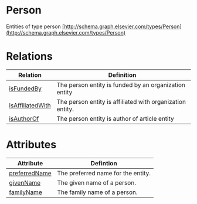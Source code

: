  
Person
======

Entities of type person [http://schema.graph.elsevier.com/types/Person](http://schema.graph.elsevier.com/types/Person)

Relations
======

| Relation  | Definition |
| ------------- | ------------- |
| [isFundedBy](isFundedBy.md) | The person entity is funded by an organization entity | 
| [isAffiliatedWith](isAffiliatedWith.md) | The person entity is affiliated with organization entity.|
| [isAuthorOf](isAuthorOf.md) | The person entity is author of article entity | 
      

Attributes
======

| Attribute | Defintion  |    
| ------------- | ------------- |
| [preferredName](preferredname.md) | The preferred name for the entity.  
| [givenName](givenName.md)| The given name of a person. 
| [familyName](familyName.md) | The family name of a person. 	 
